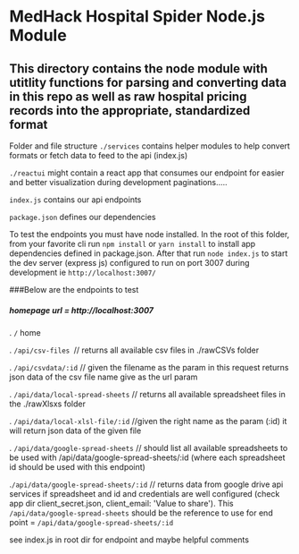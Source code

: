 # MedHack Hospital Spider Node.js Module

## This directory contains the node module with utitlity functions for parsing and converting data in this repo as well as raw hospital pricing records into the appropriate, standardized format

Folder and file structure
`./services` contains helper modules to help convert formats or fetch data to feed to the api (index.js)

`./reactui` might contain a react app that consumes our endpoint for easier and better visualization during development
paginations.....

`index.js` contains our api endpoints

`package.json` defines our dependencies

To test the endpoints you must have node installed.
In the root of this folder, from your favorite cli run `npm install` or `yarn install` to install app dependencies defined in package.json.
After that run `node index.js` to start the dev server (express js) configured to run on port 3007 during development ie `http://localhost:3007/`

###Below are the endpoints to test
##### homepage url = http://localhost:3007

. `/` home

. `/api/csv-files `// returns all available csv files in ./rawCSVs folder

. `/api/csvdata/:id`  // given the filename as the param in this request 
returns json data of the csv file name give as the url param

. `/api/data/local-spread-sheets` // returns all available spreadsheet files in
 the ./rawXlsxs folder
 
. `/api/data/local-xlsl-file/:id` //given the right name as the param (:id) 
it will return json data of the given file

 . `/api/data/google-spread-sheets` // should list all available spreadsheets 
 to be used with /api/data/google-spread-sheets/:id (where each spreadsheet 
 id should be used with this endpoint)
 
 .`/api/data/google-spread-sheets/:id` // returns data from google drive api 
 services if spreadsheet and id and credentials are well configured (check 
 app dir client_secret.json, client_email: 'Value to share'). 
 This `/api/data/google-spread-sheets` should be the reference to use for
 end point = `/api/data/google-spread-sheets/:id`
 
 see index.js in root dir for endpoint and maybe helpful comments